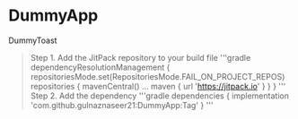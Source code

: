 # DummyApp
DummyToast

> Step 1. Add the JitPack repository to your build file
'''gradle
	dependencyResolutionManagement {
		repositoriesMode.set(RepositoriesMode.FAIL_ON_PROJECT_REPOS)
		repositories {
			mavenCentral()
      ...
			maven { url 'https://jitpack.io' }
		}
	}
 '''
> Step 2. Add the dependency
'''gradle
dependencies {
	        implementation 'com.github.gulnaznaseer21:DummyApp:Tag'
	}
'''
